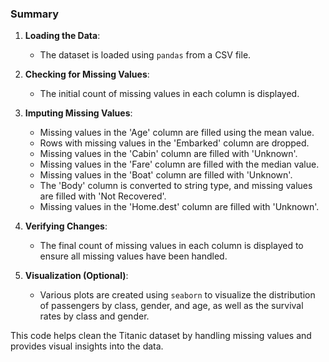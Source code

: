 ### Summary

1. **Loading the Data**:
   - The dataset is loaded using `pandas` from a CSV file.

2. **Checking for Missing Values**:
   - The initial count of missing values in each column is displayed.

3. **Imputing Missing Values**:
   - Missing values in the 'Age' column are filled using the mean value.
   - Rows with missing values in the 'Embarked' column are dropped.
   - Missing values in the 'Cabin' column are filled with 'Unknown'.
   - Missing values in the 'Fare' column are filled with the median value.
   - Missing values in the 'Boat' column are filled with 'Unknown'.
   - The 'Body' column is converted to string type, and missing values are filled with 'Not Recovered'.
   - Missing values in the 'Home.dest' column are filled with 'Unknown'.

4. **Verifying Changes**:
   - The final count of missing values in each column is displayed to ensure all missing values have been handled.

5. **Visualization (Optional)**:
   - Various plots are created using `seaborn` to visualize the distribution of passengers by class, gender, and age, as well as the survival rates by class and gender.

This code helps clean the Titanic dataset by handling missing values and provides visual insights into the data.

